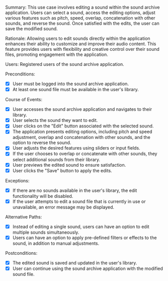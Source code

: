 Summary:
This use case involves editing a sound within the sound archive application. Users can select a sound, access the editing options, adjust various features such as pitch, speed, overlap, concatenation with other sounds, and reverse the sound. Once satisfied with the edits, the user can save the modified sound.

Rationale:
Allowing users to edit sounds directly within the application enhances their ability to customize and improve their audio content. This feature provides users with flexibility and creative control over their sound files, promoting engagement with the application.

Users:
Registered users of the sound archive application.

Preconditions:
- [x] User must be logged into the sound archive application.
- [x] At least one sound file must be available in the user's library.

Course of Events:
- [x] User accesses the sound archive application and navigates to their library.
- [x] User selects the sound they want to edit.
- [x] User clicks on the "Edit" button associated with the selected sound.
- [x] The application presents editing options, including pitch and speed adjustment, overlap and concatenation with other sounds, and the option to reverse the sound.
- [x] User adjusts the desired features using sliders or input fields.
- [x] If the user chooses to overlap or concatenate with other sounds, they select additional sounds from their library.
- [x] User previews the edited sound to ensure satisfaction.
- [x] User clicks the "Save" button to apply the edits.

Exceptions:
- [x] If there are no sounds available in the user's library, the edit functionality will be disabled.
- [x] If the user attempts to edit a sound file that is currently in use or unavailable, an error message may be displayed.

Alternative Paths:
- [x] Instead of editing a single sound, users can have an option to edit multiple sounds simultaneously.
- [x] Users can have an option to apply pre-defined filters or effects to the sound, in addition to manual adjustments.

Postconditions:
- [x] The edited sound is saved and updated in the user's library.
- [x] User can continue using the sound archive application with the modified sound file.